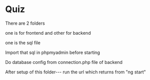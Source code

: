 # Quiz

There are 2 folders

one is for frontend and other for backend

one is the sql  file

Import that sql in phpmyadmin before starting

Do database config from connection.php file of backend

After setup of this folder--- run the url which returns from "ng start"
